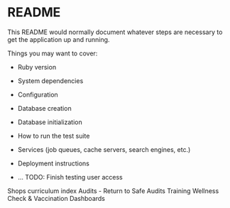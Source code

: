 # README

This README would normally document whatever steps are necessary to get the
application up and running.

Things you may want to cover:

* Ruby version

* System dependencies

* Configuration

* Database creation

* Database initialization

* How to run the test suite

* Services (job queues, cache servers, search engines, etc.)

* Deployment instructions

* ...
TODO:
Finish testing user access

Shops
curriculum index
Audits - Return to Safe Audits
Training
Wellness Check & Vaccination
Dashboards
